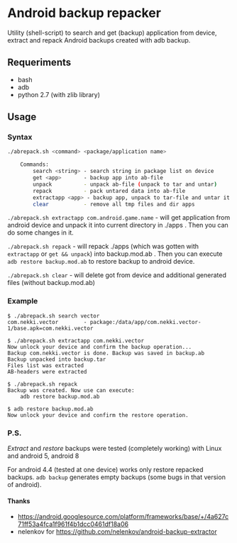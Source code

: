 # Android backup repacker
Utility (shell-script) to search and get (backup) application from device, extract and repack Android backups created with adb backup.

## Requeriments
- bash
- adb
- python 2.7 (with zlib library)

## Usage
### Syntax
```bash
./abrepack.sh <command> <package/application name>

	Commands:
		search <string> - search string in package list on device
		get <app>       - backup app into ab-file
		unpack          - unpack ab-file (unpack to tar and untar)
		repack          - pack untared data into ab-file
		extractapp <app> - backup app, unpack to tar-file and untar it
		clear           - remove all tmp files and dir apps

```

`./abrepack.sh extractapp com.android.game.name` - will get application from android device and unpack it into current directory in ./apps . Then you can do some changes in it.

`./abrepack.sh repack` - will repack ./apps (which was gotten with `extractapp` or `get && unpack`) into backup.mod.ab . Then you can execute `adb restore backup.mod.ab` to restore backup to android device.

`./abrepack.sh clear` - will delete got from device and additional generated files (without backup.mod.ab)


### Example
```
$ ./abrepack.sh search vector
com.nekki.vector		- package:/data/app/com.nekki.vector-1/base.apk=com.nekki.vector

$ ./abrepack.sh extractapp com.nekki.vector
Now unlock your device and confirm the backup operation...
Backup com.nekki.vector is done. Backup was saved in backup.ab
Backup unpacked into backup.tar
Files list was extracted
AB-headers were extracted

$ ./abrepack.sh repack
Backup was created. Now use can execute:
    adb restore backup.mod.ab

$ adb restore backup.mod.ab
Now unlock your device and confirm the restore operation.

```

### P.S.
_Extract_ and _restore_ backups were tested (completely working) with Linux and android 5, android 8

For android 4.4 (tested at one device) works only restore repacked backups. `adb backup` generates empty backups (some bugs in that version of android).

#### Thanks
- https://android.googlesource.com/platform/frameworks/base/+/4a627c71ff53a4fca1f961f4b1dcc0461df18a06
- nelenkov for https://github.com/nelenkov/android-backup-extractor